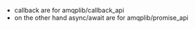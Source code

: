 - callback are for amqplib/callback_api
- on the other hand async/await are for amqplib/promise_api
